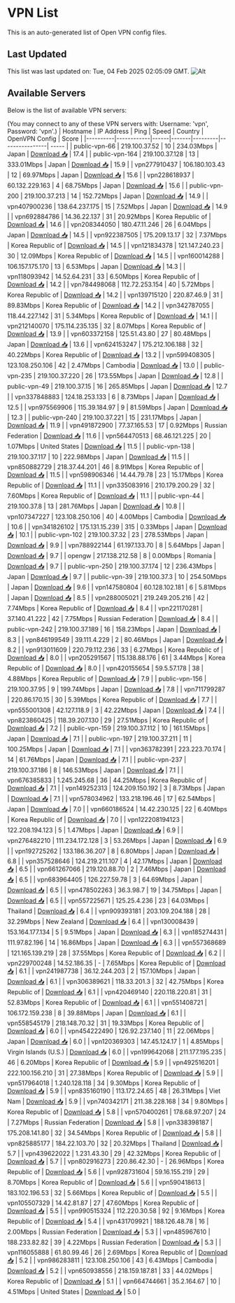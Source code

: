 # VPN List

This is an auto-generated list of Open VPN config files.

## Last Updated

This list was last updated on: Tue, 04 Feb 2025 02:05:09 GMT.
![Alt](https://repobeats.axiom.co/api/embed/186b98318ef1479477931607c1ad7d823f12451f.svg "Repobeats analytics image")

## Available Servers

Below is the list of available VPN servers:

(You may connect to any of these VPN servers with: Username: 'vpn', Password: 'vpn'.)
| Hostname | IP Address | Ping | Speed | Country | OpenVPN Config | Score |
|----------|------------|------|-------|---------|----------------| ----- |
| public-vpn-66 | 219.100.37.52 | 10 | 234.03Mbps | Japan | [Download 📥](./configs/server_0_JP.ovpn) | 17.4 |
| public-vpn-164 | 219.100.37.128 | 13 | 333.01Mbps | Japan | [Download 📥](./configs/server_1_JP.ovpn) | 15.9 |
| vpn277910437 | 106.180.103.43 | 12 | 69.97Mbps | Japan | [Download 📥](./configs/server_2_JP.ovpn) | 15.6 |
| vpn228618937 | 60.132.229.163 | 4 | 68.75Mbps | Japan | [Download 📥](./configs/server_3_JP.ovpn) | 15.6 |
| public-vpn-200 | 219.100.37.213 | 14 | 152.72Mbps | Japan | [Download 📥](./configs/server_4_JP.ovpn) | 14.9 |
| vpn407900236 | 138.64.237.175 | 15 | 7.52Mbps | Japan | [Download 📥](./configs/server_5_JP.ovpn) | 14.9 |
| vpn692884786 | 14.36.22.137 | 31 | 20.92Mbps | Korea Republic of | [Download 📥](./configs/server_6_KR.ovpn) | 14.6 |
| vpn208344050 | 180.47.11.246 | 26 | 6.04Mbps | Japan | [Download 📥](./configs/server_7_JP.ovpn) | 14.5 |
| vpn922387505 | 175.209.13.17 | 32 | 7.37Mbps | Korea Republic of | [Download 📥](./configs/server_8_KR.ovpn) | 14.5 |
| vpn121834378 | 121.147.240.23 | 30 | 12.09Mbps | Korea Republic of | [Download 📥](./configs/server_9_KR.ovpn) | 14.5 |
| vpn160014288 | 106.157.175.170 | 13 | 6.53Mbps | Japan | [Download 📥](./configs/server_10_JP.ovpn) | 14.3 |
| vpn118093942 | 14.52.64.231 | 33 | 6.50Mbps | Korea Republic of | [Download 📥](./configs/server_11_KR.ovpn) | 14.2 |
| vpn784498068 | 112.72.253.154 | 40 | 5.72Mbps | Korea Republic of | [Download 📥](./configs/server_12_KR.ovpn) | 14.2 |
| vpn139715120 | 220.87.46.9 | 31 | 89.83Mbps | Korea Republic of | [Download 📥](./configs/server_13_KR.ovpn) | 14.2 |
| vpn342787055 | 118.44.227.142 | 31 | 5.34Mbps | Korea Republic of | [Download 📥](./configs/server_14_KR.ovpn) | 14.1 |
| vpn212140070 | 175.114.235.135 | 32 | 8.07Mbps | Korea Republic of | [Download 📥](./configs/server_15_KR.ovpn) | 13.9 |
| vpn603372158 | 125.51.43.80 | 27 | 80.48Mbps | Japan | [Download 📥](./configs/server_16_JP.ovpn) | 13.6 |
| vpn624153247 | 175.212.106.188 | 32 | 40.22Mbps | Korea Republic of | [Download 📥](./configs/server_17_KR.ovpn) | 13.2 |
| vpn599408305 | 123.108.250.106 | 42 | 2.47Mbps | Cambodia | [Download 📥](./configs/server_18_KH.ovpn) | 13.0 |
| public-vpn-235 | 219.100.37.220 | 26 | 173.55Mbps | Japan | [Download 📥](./configs/server_19_JP.ovpn) | 12.8 |
| public-vpn-49 | 219.100.37.15 | 16 | 265.85Mbps | Japan | [Download 📥](./configs/server_20_JP.ovpn) | 12.7 |
| vpn337848883 | 124.18.253.133 | 6 | 8.73Mbps | Japan | [Download 📥](./configs/server_21_JP.ovpn) | 12.5 |
| vpn975569906 | 115.39.184.97 | 9 | 81.59Mbps | Japan | [Download 📥](./configs/server_22_JP.ovpn) | 12.3 |
| public-vpn-240 | 219.100.37.221 | 15 | 231.17Mbps | Japan | [Download 📥](./configs/server_23_JP.ovpn) | 11.9 |
| vpn491872900 | 77.37.165.53 | 17 | 0.92Mbps | Russian Federation | [Download 📥](./configs/server_24_RU.ovpn) | 11.6 |
| vpn564470513 | 68.46.121.225 | 20 | 1.07Mbps | United States | [Download 📥](./configs/server_25_US.ovpn) | 11.5 |
| public-vpn-138 | 219.100.37.117 | 10 | 222.98Mbps | Japan | [Download 📥](./configs/server_26_JP.ovpn) | 11.5 |
| vpn850882729 | 218.37.44.201 | 46 | 8.91Mbps | Korea Republic of | [Download 📥](./configs/server_27_KR.ovpn) | 11.5 |
| vpn598906346 | 14.44.79.78 | 23 | 15.17Mbps | Korea Republic of | [Download 📥](./configs/server_28_KR.ovpn) | 11.1 |
| vpn335083916 | 210.179.200.29 | 32 | 7.60Mbps | Korea Republic of | [Download 📥](./configs/server_29_KR.ovpn) | 11.1 |
| public-vpn-44 | 219.100.37.8 | 13 | 281.76Mbps | Japan | [Download 📥](./configs/server_30_JP.ovpn) | 10.8 |
| vpn107347227 | 123.108.250.106 | 40 | 4.00Mbps | Cambodia | [Download 📥](./configs/server_31_KH.ovpn) | 10.6 |
| vpn341826102 | 175.131.15.239 | 315 | 0.33Mbps | Japan | [Download 📥](./configs/server_32_JP.ovpn) | 10.1 |
| public-vpn-102 | 219.100.37.32 | 23 | 278.53Mbps | Japan | [Download 📥](./configs/server_33_JP.ovpn) | 9.9 |
| vpn788922144 | 61.197.133.70 | 8 | 5.64Mbps | Japan | [Download 📥](./configs/server_34_JP.ovpn) | 9.7 |
| opengw | 217.138.212.58 | 8 | 0.00Mbps | Romania | [Download 📥](./configs/server_35_RO.ovpn) | 9.7 |
| public-vpn-250 | 219.100.37.174 | 12 | 236.43Mbps | Japan | [Download 📥](./configs/server_36_JP.ovpn) | 9.7 |
| public-vpn-39 | 219.100.37.3 | 10 | 254.50Mbps | Japan | [Download 📥](./configs/server_37_JP.ovpn) | 9.6 |
| vpn147580804 | 60.128.102.181 | 6 | 5.81Mbps | Japan | [Download 📥](./configs/server_38_JP.ovpn) | 8.5 |
| vpn288005021 | 219.249.205.216 | 42 | 7.74Mbps | Korea Republic of | [Download 📥](./configs/server_39_KR.ovpn) | 8.4 |
| vpn221170281 | 37.140.41.222 | 42 | 7.75Mbps | Russian Federation | [Download 📥](./configs/server_40_RU.ovpn) | 8.4 |
| public-vpn-242 | 219.100.37.189 | 16 | 158.23Mbps | Japan | [Download 📥](./configs/server_41_JP.ovpn) | 8.3 |
| vpn846199549 | 39.111.4.229 | 2 | 80.46Mbps | Japan | [Download 📥](./configs/server_42_JP.ovpn) | 8.2 |
| vpn913011609 | 220.79.112.236 | 33 | 6.27Mbps | Korea Republic of | [Download 📥](./configs/server_43_KR.ovpn) | 8.0 |
| vpn205291567 | 115.138.88.176 | 61 | 3.44Mbps | Korea Republic of | [Download 📥](./configs/server_44_KR.ovpn) | 8.0 |
| vpn420155654 | 59.5.57.178 | 38 | 4.88Mbps | Korea Republic of | [Download 📥](./configs/server_45_KR.ovpn) | 7.9 |
| public-vpn-156 | 219.100.37.95 | 9 | 199.74Mbps | Japan | [Download 📥](./configs/server_46_JP.ovpn) | 7.8 |
| vpn711799287 | 220.86.170.15 | 30 | 5.39Mbps | Korea Republic of | [Download 📥](./configs/server_47_KR.ovpn) | 7.7 |
| vpn555001308 | 42.127.118.9 | 3 | 42.22Mbps | Japan | [Download 📥](./configs/server_48_JP.ovpn) | 7.4 |
| vpn823860425 | 118.39.207.130 | 29 | 27.51Mbps | Korea Republic of | [Download 📥](./configs/server_49_KR.ovpn) | 7.2 |
| public-vpn-159 | 219.100.37.112 | 10 | 161.15Mbps | Japan | [Download 📥](./configs/server_50_JP.ovpn) | 7.1 |
| public-vpn-197 | 219.100.37.211 | 11 | 100.25Mbps | Japan | [Download 📥](./configs/server_51_JP.ovpn) | 7.1 |
| vpn363782391 | 223.223.70.174 | 14 | 61.76Mbps | Japan | [Download 📥](./configs/server_52_JP.ovpn) | 7.1 |
| public-vpn-237 | 219.100.37.186 | 8 | 146.53Mbps | Japan | [Download 📥](./configs/server_53_JP.ovpn) | 7.1 |
| vpn676385833 | 1.245.245.68 | 36 | 44.25Mbps | Korea Republic of | [Download 📥](./configs/server_54_KR.ovpn) | 7.1 |
| vpn149252313 | 124.209.150.192 | 3 | 8.73Mbps | Japan | [Download 📥](./configs/server_55_JP.ovpn) | 7.1 |
| vpn578034962 | 133.218.196.46 | 17 | 62.54Mbps | Japan | [Download 📥](./configs/server_56_JP.ovpn) | 7.0 |
| vpn660186524 | 14.42.230.125 | 22 | 6.40Mbps | Korea Republic of | [Download 📥](./configs/server_57_KR.ovpn) | 7.0 |
| vpn122208194123 | 122.208.194.123 | 5 | 1.47Mbps | Japan | [Download 📥](./configs/server_58_JP.ovpn) | 6.9 |
| vpn276482210 | 111.234.172.128 | 3 | 53.26Mbps | Japan | [Download 📥](./configs/server_59_JP.ovpn) | 6.9 |
| vpn192725262 | 133.186.36.207 | 8 | 6.80Mbps | Japan | [Download 📥](./configs/server_60_JP.ovpn) | 6.8 |
| vpn357528646 | 124.219.211.107 | 4 | 42.17Mbps | Japan | [Download 📥](./configs/server_61_JP.ovpn) | 6.5 |
| vpn661267066 | 219.120.88.70 | 2 | 7.46Mbps | Japan | [Download 📥](./configs/server_62_JP.ovpn) | 6.5 |
| vpn683964405 | 126.227.59.78 | 3 | 64.69Mbps | Japan | [Download 📥](./configs/server_63_JP.ovpn) | 6.5 |
| vpn478502263 | 36.3.98.7 | 19 | 34.75Mbps | Japan | [Download 📥](./configs/server_64_JP.ovpn) | 6.5 |
| vpn557225671 | 125.25.4.236 | 23 | 64.03Mbps | Thailand | [Download 📥](./configs/server_65_TH.ovpn) | 6.4 |
| vpn909393181 | 203.109.204.188 | 28 | 32.29Mbps | New Zealand | [Download 📥](./configs/server_66_NZ.ovpn) | 6.4 |
| vpn130008439 | 153.164.177.134 | 5 | 9.51Mbps | Japan | [Download 📥](./configs/server_67_JP.ovpn) | 6.3 |
| vpn185274431 | 111.97.82.196 | 14 | 16.86Mbps | Japan | [Download 📥](./configs/server_68_JP.ovpn) | 6.3 |
| vpn557368689 | 121.165.139.219 | 28 | 37.55Mbps | Korea Republic of | [Download 📥](./configs/server_69_KR.ovpn) | 6.2 |
| vpn229700248 | 14.52.186.35 | - | 7.65Mbps | Korea Republic of | [Download 📥](./configs/server_70_KR.ovpn) | 6.1 |
| vpn241987738 | 36.12.244.203 | 2 | 157.10Mbps | Japan | [Download 📥](./configs/server_71_JP.ovpn) | 6.1 |
| vpn306389621 | 118.33.201.3 | 32 | 42.75Mbps | Korea Republic of | [Download 📥](./configs/server_72_KR.ovpn) | 6.1 |
| vpn420469140 | 220.118.220.81 | 31 | 52.83Mbps | Korea Republic of | [Download 📥](./configs/server_73_KR.ovpn) | 6.1 |
| vpn551408721 | 106.172.159.238 | 8 | 39.88Mbps | Japan | [Download 📥](./configs/server_74_JP.ovpn) | 6.1 |
| vpn558545179 | 218.148.70.32 | 31 | 19.33Mbps | Korea Republic of | [Download 📥](./configs/server_75_KR.ovpn) | 6.0 |
| vpn454222490 | 126.92.237.140 | 11 | 22.06Mbps | Japan | [Download 📥](./configs/server_76_JP.ovpn) | 6.0 |
| vpn120369303 | 147.45.124.17 | 1 | 4.85Mbps | Virgin Islands (U.S.) | [Download 📥](./configs/server_77_VI.ovpn) | 6.0 |
| vpn199642068 | 211.177.195.235 | 46 | 6.20Mbps | Korea Republic of | [Download 📥](./configs/server_78_KR.ovpn) | 5.9 |
| vpn492516201 | 222.100.156.210 | 31 | 27.38Mbps | Korea Republic of | [Download 📥](./configs/server_79_KR.ovpn) | 5.9 |
| vpn517964018 | 1.240.128.118 | 34 | 9.30Mbps | Korea Republic of | [Download 📥](./configs/server_80_KR.ovpn) | 5.9 |
| vpn835160190 | 113.172.24.65 | 48 | 26.31Mbps | Viet Nam | [Download 📥](./configs/server_81_VN.ovpn) | 5.9 |
| vpn740342171 | 211.38.228.168 | 34 | 9.80Mbps | Korea Republic of | [Download 📥](./configs/server_82_KR.ovpn) | 5.8 |
| vpn570400261 | 178.68.97.207 | 24 | 7.27Mbps | Russian Federation | [Download 📥](./configs/server_83_RU.ovpn) | 5.8 |
| vpn338398187 | 175.208.141.80 | 32 | 34.54Mbps | Korea Republic of | [Download 📥](./configs/server_84_KR.ovpn) | 5.8 |
| vpn825885177 | 184.22.103.70 | 32 | 20.32Mbps | Thailand | [Download 📥](./configs/server_85_TH.ovpn) | 5.7 |
| vpn439622022 | 1.231.43.30 | 29 | 42.32Mbps | Korea Republic of | [Download 📥](./configs/server_86_KR.ovpn) | 5.7 |
| vpn802916273 | 220.86.42.30 | - | 26.96Mbps | Korea Republic of | [Download 📥](./configs/server_87_KR.ovpn) | 5.6 |
| vpn928731604 | 59.16.155.219 | 29 | 8.70Mbps | Korea Republic of | [Download 📥](./configs/server_88_KR.ovpn) | 5.6 |
| vpn590418613 | 183.102.196.53 | 32 | 5.66Mbps | Korea Republic of | [Download 📥](./configs/server_89_KR.ovpn) | 5.5 |
| vpn105507329 | 14.42.81.87 | 27 | 47.60Mbps | Korea Republic of | [Download 📥](./configs/server_90_KR.ovpn) | 5.5 |
| vpn990515324 | 112.220.30.58 | 92 | 9.16Mbps | Korea Republic of | [Download 📥](./configs/server_91_KR.ovpn) | 5.4 |
| vpn431709921 | 188.126.48.78 | 16 | 2.00Mbps | Russian Federation | [Download 📥](./configs/server_92_RU.ovpn) | 5.3 |
| vpn485967610 | 188.233.82.82 | 39 | 4.22Mbps | Russian Federation | [Download 📥](./configs/server_93_RU.ovpn) | 5.3 |
| vpn116055888 | 61.80.99.46 | 26 | 2.69Mbps | Korea Republic of | [Download 📥](./configs/server_94_KR.ovpn) | 5.2 |
| vpn986283811 | 123.108.250.106 | 43 | 6.43Mbps | Cambodia | [Download 📥](./configs/server_95_KH.ovpn) | 5.2 |
| vpn650938556 | 218.159.187.81 | 33 | 44.02Mbps | Korea Republic of | [Download 📥](./configs/server_96_KR.ovpn) | 5.1 |
| vpn664744661 | 35.2.164.67 | 10 | 4.51Mbps | United States | [Download 📥](./configs/server_97_US.ovpn) | 5.0 |
